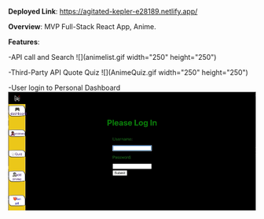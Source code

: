 **Deployed Link**:
https://agitated-kepler-e28189.netlify.app/


**Overview**: MVP Full-Stack React App, Anime. 



**Features**:

 -API call and Search
 ![](animelist.gif width="250" height="250")
 
 
 -Third-Party API Quote Quiz
![](AnimeQuiz.gif width="250" height="250")
 
 
 
 -User login to Personal Dashboard
 ![](animelogin.gif)
